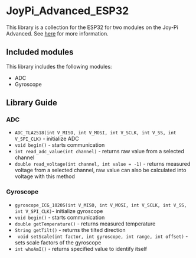 # JoyPi_Advanced_ESP32
This library is a collection for the ESP32 for two modules on the Joy-Pi Advanced. See [here](https://www.joy-pi.net) for more information.

## Included modules

This library includes the following modules:
- ADC
- Gyroscope

## Library Guide
### ADC
- `ADC_TLA2518(int V_MISO, int V_MOSI, int V_SCLK, int V_SS, int V_SPI_CLK)` - initialize ADC
- `void begin()` - starts communication
- `int read_adc_value(int channel)` - returns raw value from a selected channel
- `double read_voltage(int channel, int value = -1)` - returns measured voltage from a selected channel, raw value can also be calculated into voltage with this method
### Gyroscope
- `gyroscope_ICG_1020S(int V_MISO, int V_MOSI, int V_SCLK, int V_SS, int V_SPI_CLK)`- initialize gyroscope
- `void begin()` - starts communication
- `double getTemperature()` - returns measured temperature
- `String getTilt()` - returns the tilted direction
- ` void setScale(int factor, int gyroscope, int range, int offset)` - sets scale factors of the gyroscope
- `int whoAmI()` - returns specified value to identify itself

